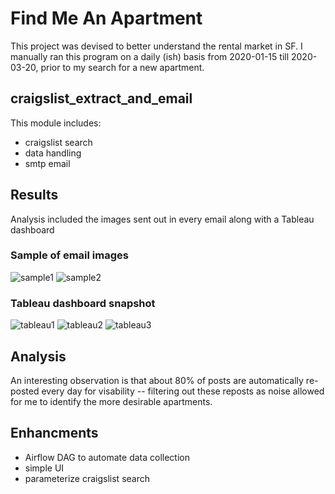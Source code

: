 # Find Me An Apartment

This project was devised to better understand the rental market in SF. I manually ran this program on a daily (ish) basis from 2020-01-15 till 2020-03-20, prior to my search for a new apartment. 

## craigslist_extract_and_email
This module includes:
- craigslist search
- data handling
- smtp email

## Results
Analysis included the images sent out in every email along with a Tableau dashboard

### Sample of email images
![sample1](https://github.com/william-cass-wright/find_me_an_apartment/blob/master/images/2020-03-04_count_listings_by_date_available_combined_csv.png)
![sample2](https://github.com/william-cass-wright/find_me_an_apartment/blob/master/images/2020-03-04_count_listings_by_date_available.png)

### Tableau dashboard snapshot
![tableau1](https://github.com/william-cass-wright/find_me_an_apartment/blob/master/images/tableau1.png)
![tableau2](https://github.com/william-cass-wright/find_me_an_apartment/blob/master/images/tableau2.png)
![tableau3](https://github.com/william-cass-wright/find_me_an_apartment/blob/master/images/tableau3.png)

## Analysis
An interesting observation is that about 80% of posts are automatically re-posted every day for visability -- filtering out these reposts as noise allowed for me to identify the more desirable apartments. 

## Enhancments
- Airflow DAG to automate data collection
- simple UI
- parameterize craigslist search